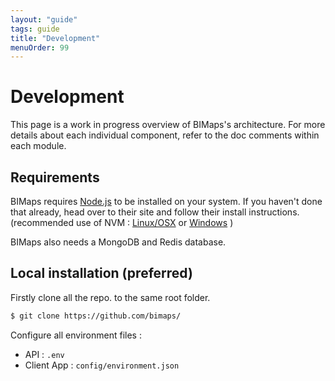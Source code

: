 ```yaml
---
layout: "guide"
tags: guide
title: "Development"
menuOrder: 99
---
```


# Development

This page is a work in progress overview of BIMaps's architecture.
For more details about each individual component, refer to the doc comments within each module.


## Requirements

BIMaps requires [Node.js](http://nodejs.org/) to be installed on your system. If you haven't done that already, head over to their site and follow their install instructions. (recommended use of NVM : [Linux/OSX](https://github.com/nvm-sh/nvm) or [Windows](https://github.com/coreybutler/nvm-windows) )

BIMaps also needs a MongoDB and Redis database.

## Local installation (preferred)

Firstly clone all the repo. to the same root folder.

```bash
$ git clone https://github.com/bimaps/ 
```

Configure all environment files :
- API : `.env`
- Client App : `config/environment.json`


